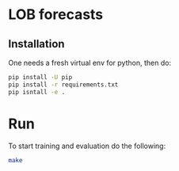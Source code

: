 # LOB forecasts

## Installation
One needs a fresh virtual env for python, then do:

```bash
pip install -U pip
pip install -r requirements.txt
pip isntall -e .
```

# Run
To start training and evaluation do the following:
```bash
make
```
